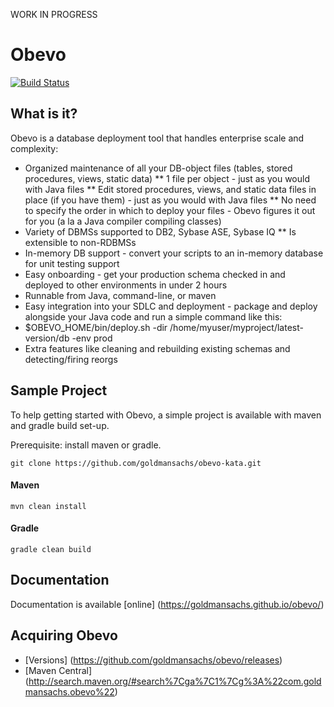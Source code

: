 WORK IN PROGRESS

# Obevo
[![Build Status](https://travis-ci.org/goldmansachs/obevo.svg?branch=master)](https://travis-ci.org/goldmansachs/obevo)

## What is it? 
Obevo is a database deployment tool that handles enterprise scale and complexity:

* Organized maintenance of all your DB-object files (tables, stored procedures, views, static data)
** 1 file per object - just as you would with Java files
** Edit stored procedures, views, and static data files in place (if you have them) - just as you would with Java files
** No need to specify the order in which to deploy your files - Obevo figures it out for you (a la a Java compiler compiling classes)
* Variety of DBMSs supported to DB2, Sybase ASE, Sybase IQ
** Is extensible to non-RDBMSs
* In-memory DB support - convert your scripts to an in-memory database for unit testing support
* Easy onboarding - get your production schema checked in and deployed to other environments in under 2 hours
* Runnable from Java, command-line, or maven
* Easy integration into your SDLC and deployment - package and deploy alongside your Java code and run a simple command like this:
* $OBEVO_HOME/bin/deploy.sh -dir /home/myuser/myproject/latest-version/db -env prod
* Extra features like cleaning and rebuilding existing schemas and detecting/firing reorgs

## Sample Project
To help getting started with Obevo, a simple project is available with maven and gradle build set-up.

Prerequisite: install maven or gradle.

```
git clone https://github.com/goldmansachs/obevo-kata.git
```

#### Maven
```
mvn clean install
```

#### Gradle
```
gradle clean build
```



## Documentation

Documentation is available [online] (https://goldmansachs.github.io/obevo/)


## Acquiring Obevo

* [Versions] (https://github.com/goldmansachs/obevo/releases)
* [Maven Central] (http://search.maven.org/#search%7Cga%7C1%7Cg%3A%22com.goldmansachs.obevo%22)
